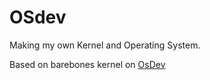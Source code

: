 # OSdev
Making my own Kernel and Operating System. 

Based on barebones kernel on [OsDev](wiki.osdev.org)
